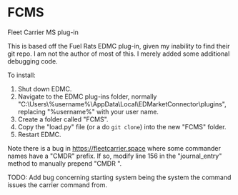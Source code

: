 # FCMS
Fleet Carrier MS plug-in

This is based off the Fuel Rats EDMC plug-in, given my inability to find their git repo. I am not the author of most of this. I merely added some additional debugging code.

To install:
 1. Shut down EDMC.
 2. Navigate to the EDMC plug-ins folder, normally "C:\Users\\%username%\AppData\Local\EDMarketConnector\plugins\", replacing "%username%" with your user name.
 3. Create a folder called "FCMS".
 4. Copy the "load.py" file (or a do `git clone`) into the new "FCMS" folder.
 5. Restart EDMC.

Note there is a bug in https://fleetcarrier.space where some commander names
have a "CMDR" prefix. If so, modify line 156 in the "journal_entry" method to
manually prepend "CMDR ".

TODO: Add bug concerning starting system being the system the command issues 
the carrier command from.

